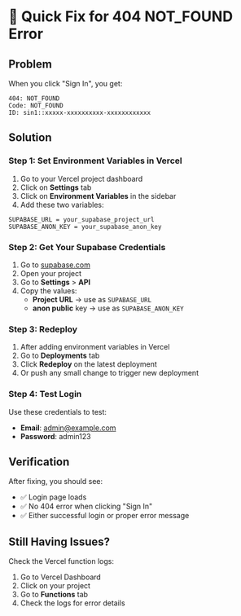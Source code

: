 # 🚨 Quick Fix for 404 NOT_FOUND Error

## Problem
When you click "Sign In", you get:
```
404: NOT_FOUND
Code: NOT_FOUND
ID: sin1::xxxxx-xxxxxxxxxx-xxxxxxxxxxxx
```

## Solution

### Step 1: Set Environment Variables in Vercel

1. Go to your Vercel project dashboard
2. Click on **Settings** tab
3. Click on **Environment Variables** in the sidebar
4. Add these two variables:

```
SUPABASE_URL = your_supabase_project_url
SUPABASE_ANON_KEY = your_supabase_anon_key
```

### Step 2: Get Your Supabase Credentials

1. Go to [supabase.com](https://supabase.com)
2. Open your project
3. Go to **Settings** > **API**
4. Copy the values:
   - **Project URL** → use as `SUPABASE_URL`
   - **anon public** key → use as `SUPABASE_ANON_KEY`

### Step 3: Redeploy

1. After adding environment variables in Vercel
2. Go to **Deployments** tab
3. Click **Redeploy** on the latest deployment
4. Or push any small change to trigger new deployment

### Step 4: Test Login

Use these credentials to test:
- **Email**: admin@example.com
- **Password**: admin123

## Verification

After fixing, you should see:
- ✅ Login page loads
- ✅ No 404 error when clicking "Sign In"
- ✅ Either successful login or proper error message

## Still Having Issues?

Check the Vercel function logs:
1. Go to Vercel Dashboard
2. Click on your project
3. Go to **Functions** tab
4. Check the logs for error details